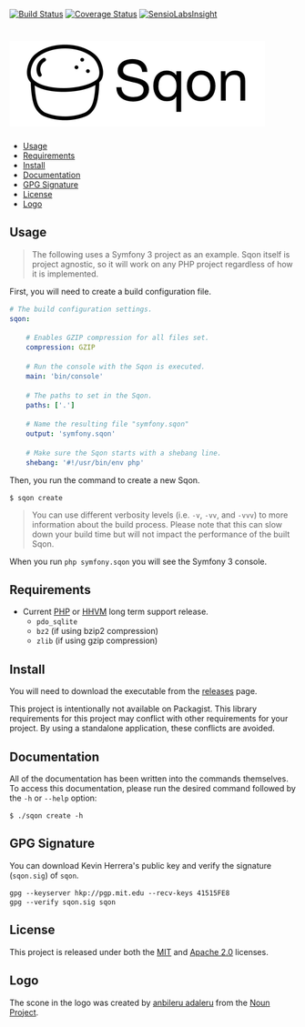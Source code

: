 [![Build Status](https://travis-ci.org/Sqon/app.svg?branch=master)](https://travis-ci.org/Sqon/app)
[![Coverage Status](https://coveralls.io/repos/github/Sqon/app/badge.svg?branch=master)](https://coveralls.io/github/Sqon/app?branch=master)
[![SensioLabsInsight](https://insight.sensiolabs.com/projects/4f904a31-2a1e-4d65-be36-4c7530ed5c11/mini.png)](https://insight.sensiolabs.com/projects/4f904a31-2a1e-4d65-be36-4c7530ed5c11)

![Sqon](misc/media/logo.png)
============================

- [Usage](#usage)
- [Requirements](#requirements)
- [Install](#install)
- [Documentation](#documentation)
- [GPG Signature](#gpg-signature)
- [License](#license)
- [Logo](#logo)

Usage
-----

> The following uses a Symfony 3 project as an example. Sqon itself is project agnostic, so it will work on any PHP project regardless of how it is implemented.

First, you will need to create a build configuration file.

```yaml
# The build configuration settings.
sqon:

    # Enables GZIP compression for all files set.
    compression: GZIP

    # Run the console with the Sqon is executed.
    main: 'bin/console'

    # The paths to set in the Sqon.
    paths: ['.']

    # Name the resulting file "symfony.sqon"
    output: 'symfony.sqon'

    # Make sure the Sqon starts with a shebang line.
    shebang: '#!/usr/bin/env php'
```

Then, you run the command to create a new Sqon.

    $ sqon create

> You can use different verbosity levels (i.e. `-v`, `-vv`, and `-vvv`) to more information about the build process. Please note that this can slow down your build time but will not impact the performance of the built Sqon.

When you run `php symfony.sqon` you will see the Symfony 3 console.

Requirements
------------

- Current [PHP][] or [HHVM][] long term support release.
    - `pdo_sqlite`
    - `bz2` (if using bzip2 compression)
    - `zlib` (if using gzip compression)

[HHVM]: https://docs.hhvm.com/hhvm/installation/introduction#prebuilt-packages__lts-releases
[PHP]: https://secure.php.net/supported-versions.php

Install
-------

You will need to download the executable from the [releases][] page.

This project is intentionally not available on Packagist. This library
requirements for this project may conflict with other requirements for
your project. By using a standalone application, these conflicts are
avoided.

[releases]: https://github.com/Sqon/app/releases

Documentation
-------------

All of the documentation has been written into the commands themselves. To access this documentation, please run the desired command followed by the `-h` or `--help` option:

    $ ./sqon create -h

GPG Signature
-------------

You can download Kevin Herrera's public key and verify the signature (`sqon.sig`) of `sqon`.

    gpg --keyserver hkp://pgp.mit.edu --recv-keys 41515FE8
    gpg --verify sqon.sig sqon

License
-------

This project is released under both the [MIT][] and [Apache 2.0][] licenses.

[MIT]: misc/licenses/MIT.txt
[Apache 2.0]: misc/licenses/Apache%202.0.txt

Logo
----

The scone in the logo was created by [anbileru adaleru][] from the [Noun Project][].

[anbileru adaleru]: https://thenounproject.com/pronoun/
[Noun Project]: https://thenounproject.com/
